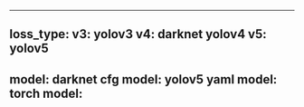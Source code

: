 ---------------------------
loss_type:
v3: yolov3
v4: darknet yolov4 
v5: yolov5
---------------------------
model:
darknet cfg model:
yolov5 yaml model:
torch model:
---------------------------